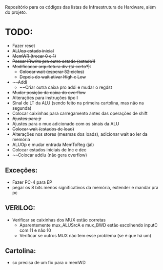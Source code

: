 Repositório para os códigos das listas de Infraestrutura de Hardware, além do projeto.

# TODO:
- Fazer reset
- ~~ALUop estado inicial~~
- ~~MemWR (trocar 0 e 1)~~
- ~~Passar IRwrite pra outro estado (estado1)~~
- ~~Modificacao arquitetura div (tá certo?):~~
    - ~~Colocar wait (esperar 32 ciclos)~~
    - ~~Depois do wait ativar High e Low~~
- ~~Addi
    - ~~Criar outra caixa pro addi e mudar o regdst 
- ~~Mudar posição da caixa do overflow~~
- Alterações para instruções tipo I
- Sinal de LT da ALU (sendo feito na primeira cartolina, mas não na segunda)
- Colocar caixinhas para carregamento antes das operações de shift
- ~~Ajustes para jr~~
- Ajustes para o mux adicionado com os sinais da ALU
- ~~Colocar wait (estados de load)~~
- Alterações nos stores (mesmas dos loads), adicionar wait ao ler da memória
- ALUOp e mudar entrada MemToReg (jal)
- Colocar estados iniciais de Inc e dec
- ~~Colocar addiu (não gera overflow)

## Exceções:
- Fazer PC-4 para EP
- pegar os 8 bits menos significativos da memória, extender e mandar pra pc

## VERILOG:
- Verificar se caixinhas dos MUX estão corretas
    - Aparentemente mux_ALUSrcA e mux_BWD estão escolhendo inputC com 11 e não 10
    - Verificar se outros MUX não tem esse problema (se é que há um)
    
## Cartolina: 
- so precisa de um fio para o memWD
